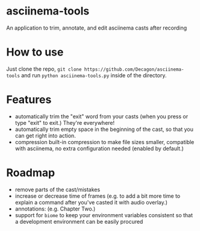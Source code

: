 # asciinema-tools
An application to trim, annotate, and edit asciinema casts after recording

# How to use
Just clone the repo, `git clone https://github.com/Decagon/asciinema-tools` and run `python asciinema-tools.py` inside of the directory.

# Features
- automatically trim the "exit" word from your casts (when you press <Ctrl-D> or type "exit" to exit.) They're everywhere!
- automatically trim empty space in the beginning of the cast, so that you can get right into action.
- compression built-in compression to make file sizes smaller, compatible with asciinema, no extra configuration needed (enabled by default.)
 
# Roadmap
- remove parts of the cast/mistakes
- increase or decrease time of frames (e.g. to add a bit more time to explain a command after you've casted it with audio overlay.)
- annotations: (e.g. Chapter Two.)
- support for `biome` to keep your environment variables consistent so that a development environment can be easily procured
